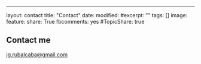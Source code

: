 ---
layout: contact
title: "Contact"
date: 
modified: 
#excerpt: ""
tags: []
image:
  feature:
share: True
fbcomments: yes
#TopicShare: true

## Contact me

jg.rubalcaba@gmail.com


